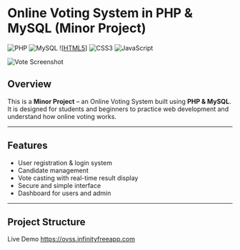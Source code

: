 
# Online Voting System in PHP & MySQL (Minor Project)

![PHP](https://img.shields.io/badge/PHP-777BB4?style=for-the-badge&logo=php&logoColor=white)
![MySQL](https://img.shields.io/badge/MySQL-4479A1?style=for-the-badge&logo=mysql&logoColor=white)
![[HTML5](https://www.w3.org/html/)]
![CSS3](https://img.shields.io/badge/CSS3-1572B6?style=for-the-badge&logo=css3&logoColor=white)
![JavaScript](https://img.shields.io/badge/JavaScript-F7DF1E?style=for-the-badge&logo=javascript&logoColor=black)

![Vote Screenshot](vote.jpg)

## Overview
This is a **Minor Project** – an Online Voting System built using **PHP & MySQL**.  
It is designed for students and beginners to practice web development and understand how online voting works.

---

## Features
- User registration & login system
- Candidate management
- Vote casting with real-time result display
- Secure and simple interface
- Dashboard for users and admin

---

## Project Structure


Live Demo
https://ovss.infinityfreeapp.com
